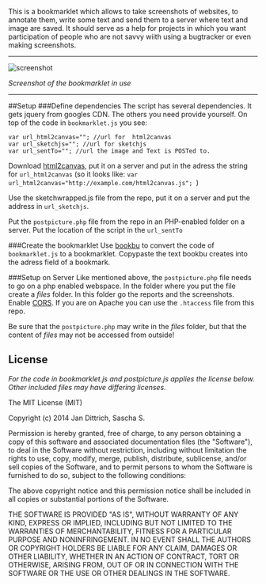 
This is a bookmarklet which allows to take screenshots of websites, to annotate them, write some text and send them to a server where text and image are saved. It should serve as a help for projects in which you want participation of people who are not savvy wiith using a bugtracker or even making screenshots. 

____________
![screenshot](http://i.imgur.com/iWTQoyp.png)

*Screenshot of the bookmarklet in use*
____________

##Setup
###Define dependencies
The script has several dependencies. It gets jquery from googles CDN. The others you need provide yourself. On top of the code in `bookmarklet.js` you see: 

    var url_html2canvas=""; //url for  html2canvas
    var url_sketchjs=""; //url for sketchjs
    var url_sentTo=""; //url the image and Text is POSTed to.
    
Download [html2canvas](https://github.com/niklasvh/html2canvas/releases), put it on a server and put in the adress the string for   `url_html2canvas` (so it looks like: `var url_html2canvas="http://example.com/html2canvas.js"; `)

Use the sketchwrapped.js file from the repo, put it on a server and put the address in `url_sketchjs`.

Put the `postpicture.php` file from the repo in an PHP-enabled folder on  a server. Put the location of the script in the `url_sentTo`


###Create the bookmarklet 
Use [bookbu](https://github.com/ardcore/bookbu.js) to convert the code of `bookmarklet.js`  to a bookmarklet. Copypaste the text bookbu creates into the adress field of a bookmark.

###Setup on Server
Like mentioned above, the `postpicture.php` file needs to go on a php enabled webspace. In the folder where you put the file create a *files* folder. In this folder go the reports and the screenshots. 
Enable [CORS](http://en.wikipedia.org/wiki/Cross-origin_resource_sharing). If you are on Apache you can use the `.htaccess` file from this repo. 

Be sure that the `postpicture.php` may write in the *files* folder, but that the content of *files* may not be accessed from outside! 

## License
*For the code in bookmarklet.js and postpicture.js applies the license below. Other included files may have differing licenses.*


The MIT License (MIT)

Copyright (c)  2014 Jan Dittrich, Sascha S.

Permission is hereby granted, free of charge, to any person obtaining a copy
of this software and associated documentation files (the "Software"), to deal
in the Software without restriction, including without limitation the rights
to use, copy, modify, merge, publish, distribute, sublicense, and/or sell
copies of the Software, and to permit persons to whom the Software is
furnished to do so, subject to the following conditions:

The above copyright notice and this permission notice shall be included in all
copies or substantial portions of the Software.

THE SOFTWARE IS PROVIDED "AS IS", WITHOUT WARRANTY OF ANY KIND, EXPRESS OR
IMPLIED, INCLUDING BUT NOT LIMITED TO THE WARRANTIES OF MERCHANTABILITY,
FITNESS FOR A PARTICULAR PURPOSE AND NONINFRINGEMENT. IN NO EVENT SHALL THE
AUTHORS OR COPYRIGHT HOLDERS BE LIABLE FOR ANY CLAIM, DAMAGES OR OTHER
LIABILITY, WHETHER IN AN ACTION OF CONTRACT, TORT OR OTHERWISE, ARISING FROM,
OUT OF OR IN CONNECTION WITH THE SOFTWARE OR THE USE OR OTHER DEALINGS IN THE
SOFTWARE.
